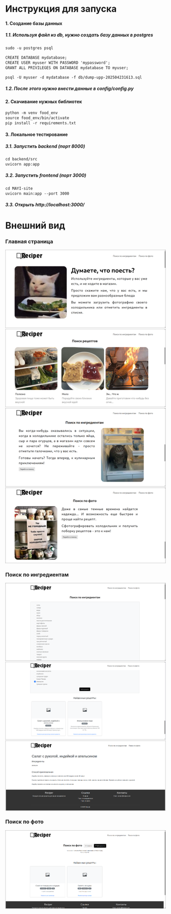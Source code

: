 # Инструкция для запуска

#### 1. Создание базы данных

##### 1.1. Используя файл из db, нужно создать базу данных в postgres
```
sudo -u postgres psql
```
```
CREATE DATABASE mydatabase;
CREATE USER myuser WITH PASSWORD 'mypassword';
GRANT ALL PRIVILEGES ON DATABASE mydatabase TO myuser;
```
```
psql -U myuser -d mydatabase -f db/dump-upp-202504231613.sql
```
##### 1.2. После этого нужно внести данные в config/config.py

#### 2. Скачивание нужных библиотек
```
python -m venv food_env
source food_env/bin/activate
pip install -r requirements.txt
```

#### 3. Локальное тестирование

##### 3.1. Запустить backend (порт 8000)
```
cd backend/src
uvicorn app:app
```
##### 3.2. Запустить frontend (порт 3000)
```
cd MAYI-site
uvicorn main:app --port 3000
```
##### 3.3. Открыть http://localhost:3000/

# Внешний вид
### Главная страница
![Image alt](https://github.com/Rualin/MAYI/raw/develop/images/image1.png)
![Image alt](https://github.com/Rualin/MAYI/raw/develop/images/image2.png)
![Image alt](https://github.com/Rualin/MAYI/raw/develop/images/image3.png)
![Image alt](https://github.com/Rualin/MAYI/raw/develop/images/image4.png)
### Поиск по ингредиентам
![Image alt](https://github.com/Rualin/MAYI/raw/develop/images/image5.png)
![Image alt](https://github.com/Rualin/MAYI/raw/develop/images/image6.png)
![Image alt](https://github.com/Rualin/MAYI/raw/develop/images/image7.png)
### Поиск по фото
![Image alt](https://github.com/Rualin/MAYI/raw/develop/images/image8.png)

